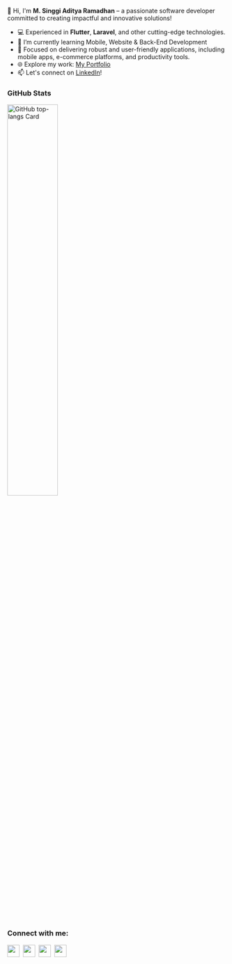 <!--
**singgiaditya/singgiaditya** is a ✨ _special_ ✨ repository because its `README.md` (this file) appears on your GitHub profile.

Here are some ideas to get you started:

- 🔭 I’m currently working on ...
- 🌱 I’m currently learning ...
- 👯 I’m looking to collaborate on ...
- 🤔 I’m looking for help with ...
- 💬 Ask me about ...
- 📫 How to reach me: ...
- 😄 Pronouns: ...
- ⚡ Fun fact: ...
-->
👋 Hi, I'm **M. Singgi Aditya Ramadhan** – a passionate software developer committed to creating impactful and innovative solutions!  
- 💻 Experienced in **Flutter**, **Laravel**, and other cutting-edge technologies.
- 🌱 I’m currently learning Mobile, Website & Back-End Development
- 🌟 Focused on delivering robust and user-friendly applications, including mobile apps, e-commerce platforms, and productivity tools.  
- 🌐 Explore my work: [My Portfolio](https://singgidev.netlify.app)  
- 📫 Let's connect on [LinkedIn](https://www.linkedin.com/in/singgiaditya/)!

 **<h3 align="left">GitHub Stats</h3>**

<p align="left">
  <img width="48%" src="https://github-readme-stats.vercel.app/api/top-langs?username=singgiaditya&theme=react&hide_title=false&layout=compact&langs_count=6&hide_progress=false&card_width=400" alt="GitHub top-langs Card" />
</p>

**<h3 align="left">Connect with me:</h3>** 
<p align="left">
  <a href="https://x.com/X0DIEN" target="_blank"><img src="https://img.shields.io/badge/Twitter-000000?logo=X&logoColor=white" height="28" style="margin-right: 4px"></a> 
  <a href="https://www.linkedin.com/in/singgiaditya/" target="_blank"><img src="https://img.shields.io/badge/LinkedIn-0077B5?style=for-the-badge&logo=linkedin&logoColor=white"     height="28" style="margin-right: 4px"></a> 
  <a href="https://github.com/singgiaditya" target="_blank"><img src="https://img.shields.io/badge/GitHub-100000?style=for-the-badge&logo=github&logoColor=white" height="28" style="margin-right: 4px"></a> 
  <a href="https://www.instagram.com/adityaramadhansinggi/" target="_blank"><img src="https://img.shields.io/badge/Instagram-E4405F?style=for-the-badge&logo=instagram&logoColor=white" height="28" style="margin-right: 4px"></a>
</p>

